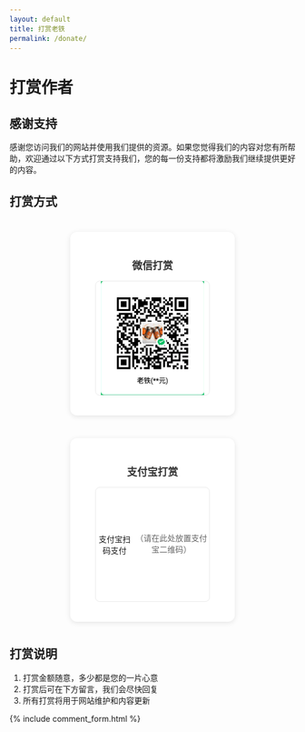 ```yaml
---
layout: default
title: 打赏老铁
permalink: /donate/
---
```


# 打赏作者

## 感谢支持

感谢您访问我们的网站并使用我们提供的资源。如果您觉得我们的内容对您有所帮助，欢迎通过以下方式打赏支持我们，您的每一份支持都将激励我们继续提供更好的内容。

## 打赏方式

<div class="donate-methods">
  <div class="donate-card">
    <h3>微信打赏</h3>
    <div class="qr-code">
      <img src="/assets/images/weixin.png" alt="微信打赏二维码" style="max-width: 100%; max-height: 100%;">
    </div>
  </div>
  
  <div class="donate-card">
    <h3>支付宝打赏</h3>
    <div class="qr-code">
      <p>支付宝扫码支付</p>
      <p style="font-size: 14px; color: #666; margin-top: 10px;">（请在此处放置支付宝二维码）</p>
    </div>
  </div>
</div>

## 打赏说明

1. 打赏金额随意，多少都是您的一片心意
2. 打赏后可在下方留言，我们会尽快回复
3. 所有打赏将用于网站维护和内容更新

{% include comment_form.html %}

<style>
  .donate-methods {
    display: flex;
    gap: 40px;
    justify-content: center;
    margin: 40px 0;
    flex-wrap: wrap;
  }
  
  .donate-card {
    text-align: center;
    background-color: #ffffff;
    padding: 20px;
    border-radius: 12px;
    box-shadow: 0 2px 10px rgba(0,0,0,0.1);
    transition: transform 0.3s ease, box-shadow 0.3s ease;
    width: 250px;
  }
  
  .donate-card:hover {
    transform: translateY(-5px);
    box-shadow: 0 5px 15px rgba(0,0,0,0.15);
  }
  
  .qr-code {
      width: 200px;
      height: 200px;
      background-color: #ffffff;
      display: flex;
      align-items: center;
      justify-content: center;
      border-radius: 8px;
      margin: 15px auto;
      border: 1px solid #eaeaea;
      overflow: hidden;
      position: relative;
    }
    
    .qr-code img {
      max-width: 100% !important;
      max-height: 100% !important;
      width: auto !important;
      height: auto !important;
      object-fit: contain;
    }
  
  .donate-card h3 {
    color: #333;
    margin-bottom: 15px;
    font-size: 18px;
  }
  
  @media (max-width: 768px) {
    .donate-methods {
      flex-direction: column;
      align-items: center;
      gap: 20px;
    }
    
    .donate-card {
      width: 100%;
      max-width: 280px;
    }
  }
</style>